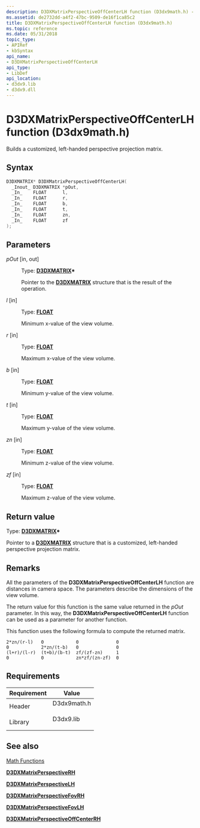 ```yaml
---
description: D3DXMatrixPerspectiveOffCenterLH function (D3dx9math.h) - Builds a customized, left-handed perspective projection matrix.
ms.assetid: de2732dd-a4f2-47bc-9509-de16f1ca85c2
title: D3DXMatrixPerspectiveOffCenterLH function (D3dx9math.h)
ms.topic: reference
ms.date: 05/31/2018
topic_type: 
- APIRef
- kbSyntax
api_name: 
- D3DXMatrixPerspectiveOffCenterLH
api_type: 
- LibDef
api_location: 
- d3dx9.lib
- d3dx9.dll
---
```


# D3DXMatrixPerspectiveOffCenterLH function (D3dx9math.h)

Builds a customized, left-handed perspective projection matrix.

## Syntax


```C++
D3DXMATRIX* D3DXMatrixPerspectiveOffCenterLH(
  _Inout_ D3DXMATRIX *pOut,
  _In_    FLOAT      l,
  _In_    FLOAT      r,
  _In_    FLOAT      b,
  _In_    FLOAT      t,
  _In_    FLOAT      zn,
  _In_    FLOAT      zf
);
```



## Parameters

<dl> <dt>

*pOut* \[in, out\]
</dt> <dd>

Type: **[**D3DXMATRIX**](d3dxmatrix.md)\***

Pointer to the [**D3DXMATRIX**](d3dxmatrix.md) structure that is the result of the operation.

</dd> <dt>

*l* \[in\]
</dt> <dd>

Type: **[**FLOAT**](../winprog/windows-data-types.md)**

Minimum x-value of the view volume.

</dd> <dt>

*r* \[in\]
</dt> <dd>

Type: **[**FLOAT**](../winprog/windows-data-types.md)**

Maximum x-value of the view volume.

</dd> <dt>

*b* \[in\]
</dt> <dd>

Type: **[**FLOAT**](../winprog/windows-data-types.md)**

Minimum y-value of the view volume.

</dd> <dt>

*t* \[in\]
</dt> <dd>

Type: **[**FLOAT**](../winprog/windows-data-types.md)**

Maximum y-value of the view volume.

</dd> <dt>

*zn* \[in\]
</dt> <dd>

Type: **[**FLOAT**](../winprog/windows-data-types.md)**

Minimum z-value of the view volume.

</dd> <dt>

*zf* \[in\]
</dt> <dd>

Type: **[**FLOAT**](../winprog/windows-data-types.md)**

Maximum z-value of the view volume.

</dd> </dl>

## Return value

Type: **[**D3DXMATRIX**](d3dxmatrix.md)\***

Pointer to a [**D3DXMATRIX**](d3dxmatrix.md) structure that is a customized, left-handed perspective projection matrix.

## Remarks

All the parameters of the **D3DXMatrixPerspectiveOffCenterLH** function are distances in camera space. The parameters describe the dimensions of the view volume.

The return value for this function is the same value returned in the *pOut* parameter. In this way, the **D3DXMatrixPerspectiveOffCenterLH** function can be used as a parameter for another function.

This function uses the following formula to compute the returned matrix.


```
2*zn/(r-l)   0            0              0
0            2*zn/(t-b)   0              0
(l+r)/(l-r)  (t+b)/(b-t)  zf/(zf-zn)     1
0            0            zn*zf/(zn-zf)  0
```



## Requirements



| Requirement | Value |
|--------------------|----------------------------------------------------------------------------------------|
| Header<br/>  | <dl> <dt>D3dx9math.h</dt> </dl> |
| Library<br/> | <dl> <dt>D3dx9.lib</dt> </dl>   |



## See also

<dl> <dt>

[Math Functions](dx9-graphics-reference-d3dx-functions-math.md)
</dt> <dt>

[**D3DXMatrixPerspectiveRH**](d3dxmatrixperspectiverh.md)
</dt> <dt>

[**D3DXMatrixPerspectiveLH**](d3dxmatrixperspectivelh.md)
</dt> <dt>

[**D3DXMatrixPerspectiveFovRH**](d3dxmatrixperspectivefovrh.md)
</dt> <dt>

[**D3DXMatrixPerspectiveFovLH**](d3dxmatrixperspectivefovlh.md)
</dt> <dt>

[**D3DXMatrixPerspectiveOffCenterRH**](d3dxmatrixperspectiveoffcenterrh.md)
</dt> </dl>

 

 
